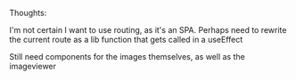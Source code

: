 Thoughts:

I'm not certain I want to use routing, as it's an SPA. Perhaps need to rewrite the current route as a lib function that gets called in a useEffect

Still need components for the images themselves, as well as the imageviewer
